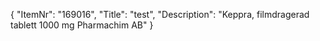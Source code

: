 {
  "ItemNr": "169016",
  "Title": "test",
  "Description": "Keppra, filmdragerad tablett 1000 mg Pharmachim AB"
}